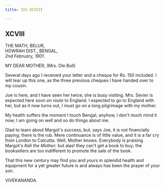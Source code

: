 ```yaml
---
title: 333 XCVIII

---
```

  

  


## XCVIII

THE MATH, BELUR,  
HOWRAH DIST., BENGAL,  
*2nd February, 1901*.

MY DEAR MOTHER, (Mrs. Ole Bull)

Several days ago I received your letter and a cheque for Rs. 150
included. I will tear up this one, as the three previous cheques I have
handed over to my cousin.

Joe is here, and I have seen her twice; she is busy visiting. Mrs.
Sevier is expected here soon *en route* to England. I expected to go to
England with her, but as it now turns out, I must go on a long
pilgrimage with my mother.

My health suffers the moment I touch Bengal; anyhow, I don't much mind
it now; I am going on well and so do things about me.

  
Glad to learn about Margot's success, but, says Joe, it is not
financially paying; there is the rub. Mere continuance is of little
value, and it is a far cry from London to Calcutta. Well, Mother knows.
Everybody is praising Margot's *Kali the Mother*; but alas! they can't
get a book to buy; the booksellers are too indifferent to promote the
sale of the book.

That this new century may find you and yours in splendid health and
equipment for a yet greater future is and always has been the prayer of
your son.

VIVEKANANDA.